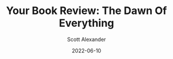 ---
layout: podcast
title: "Your Book Review: The Dawn Of Everything"
author: Scott Alexander
description: https://astralcodexten.substack.com/p/your-book-review-the-dawn-of-everything
date: 2022-06-10
length: 13904284
duration: 3476
guid: your-book-review-the-dawn-of-everything
---
